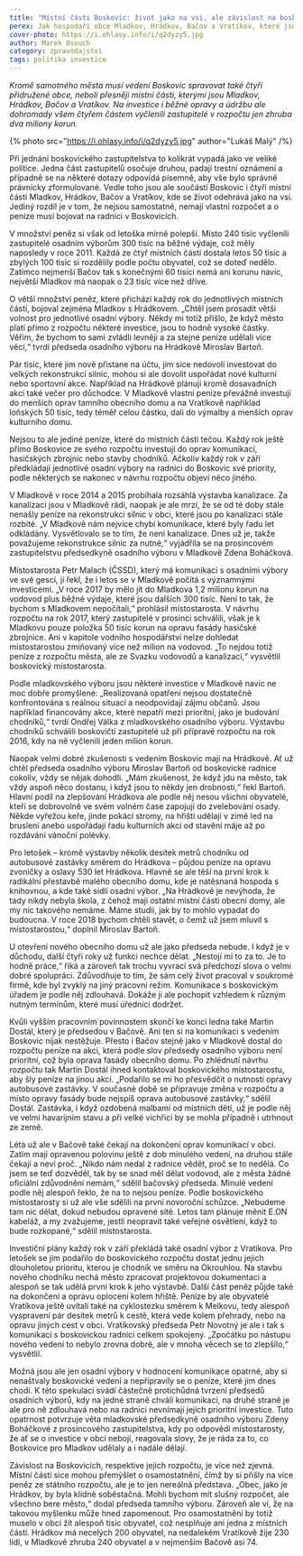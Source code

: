 ```yaml
---
title: "Místní části Boskovic: život jako na vsi, ale závislost na boskovickém vedení"
perex: Jak hospodaří obce Mladkov, Hrádkov, Bačov a Vratíkov, které jsou závislé na rozpočtu a zastupitelstvu Boskovic?
cover-photo: https://i.ohlasy.info/i/q2dyzy5.jpg
author: Marek Osouch
category: zpravodajství
tags: politika investice
---
```


*Kromě samotného města musí vedení Boskovic spravovat také čtyři přidružené obce, neboli přesněji místní části, kterými jsou Mladkov, Hrádkov, Bačov a Vratíkov. Na investice i běžné opravy a údržbu ale dohromady všem čtyřem částem vyčlenili zastupitelé v rozpočtu jen zhruba dva miliony korun.*

{% photo src="https://i.ohlasy.info/i/q2dyzy5.jpg" author="Lukáš Malý" /%}

Při jednání boskovického zastupitelstva to kolikrát vypadá jako ve veliké politice. Jedna část zastupitelů osočuje druhou, padají trestní oznámení a případně se na některé dotazy odpovídá písemně, aby vše bylo správně právnicky zformulované. Vedle toho jsou ale součástí Boskovic i čtyři místní části Mladkov, Hrádkov, Bačov a Vratíkov, kde se život odehrává jako na vsi. Jediný rozdíl je v tom, že nejsou samostatné, nemají vlastní rozpočet a o peníze musí bojovat na radnici v Boskovicích.

V množství peněz si však od letoška mírně polepší. Místo 240 tisíc vyčlenili zastupitelé osadním výborům 300 tisíc na běžné výdaje, což měly naposledy v roce 2011. Každá ze čtyř místních částí dostala letos 50 tisíc a zbylých 100 tisíc si rozdělily podle počtu obyvatel, což se doteď nedělo. Zatímco nejmenší Bačov tak s konečnými 60 tisíci nemá ani korunu navíc, největší Mladkov má naopak o 23 tisíc více než dříve.

O větší množství peněz, které přichází každý rok do jednotlivých místních částí, bojoval zejména Mladkov s Hrádkovem. „Chtěl jsem prosadit větší volnost pro jednotlivé osadní výbory. Někdy mi totiž přišlo, že když město platí přímo z rozpočtu některé investice, jsou to hodně vysoké částky. Věřím, že bychom to sami zvládli levněji a za stejné peníze udělali více věcí,“ tvrdí předseda osadního výboru na Hrádkově Miroslav Bartoň.

Pár tisíc, které jim nově přistane na účtu, jim sice nedovolí investovat do velkých rekonstrukcí silnic, mohou si ale dovolit uspořádat nové kulturní nebo sportovní akce. Například na Hrádkově plánují kromě dosavadních akcí také večer pro důchodce. V Mladkově vlastní peníze převážně investují do menších oprav tamního obecního domu a na Vratíkově například loňských 50 tisíc, tedy téměř celou částku, dali do výmalby a menších oprav kulturního domu.

Nejsou to ale jediné peníze, které do místních částí tečou. Každý rok ještě přímo Boskovice ze svého rozpočtu investují do oprav komunikací, hasičských zbrojnic nebo stavby chodníků. Ačkoliv každý rok v září předkládají jednotlivé osadní výbory na radnici do Boskovic své priority, podle některých se nakonec v návrhu rozpočtu objeví něco jiného.

V Mladkově v roce 2014 a 2015 probíhala rozsáhlá výstavba kanalizace. Za kanalizaci jsou v Mladkově rádi, naopak je ale mrzí, že se od té doby stále nenašly peníze na rekonstrukci silnic v obci, které jsou po kanalizaci stále rozbité. „V Mladkově nám nejvíce chybí komunikace, které byly řadu let odkládány. Vysvětlovalo se to tím, že není kanalizace. Dnes už je, takže považujeme rekonstrukce silnic za nutné,“ vyjádřila se na prosincovém zastupitelstvu předsedkyně osadního výboru v Mladkově Zdena Boháčková.

Místostarosta Petr Malach (ČSSD), který má komunikaci s osadními výbory ve své gesci, jí řekl, že i letos se v Mladkově počítá s významnými investicemi. „V roce 2017 by mělo jít do Mladkova 1,2 milionu korun na vodovod plus běžné výdaje, které jsou dalších 300 tisíc. Není to tak, že bychom s Mladkovem nepočítali,“ prohlásil místostarosta. V návrhu rozpočtu na rok 2017, který zastupitelé v prosinci schválili, však je k Mladkovu pouze položka 50 tisíc korun na opravu fasády hasičské zbrojnice. Ani v kapitole vodního hospodářství nelze dohledat místostarostou zmiňovaný více než milion na vodovod. „To nejdou totiž peníze z rozpočtu města, ale ze Svazku vodovodů a kanalizací,“ vysvětlil boskovický místostarosta.

Podle mladkovského výboru jsou některé investice v Mladkově navíc ne moc dobře promyšlené: „Realizovaná opatření nejsou dostatečně konfrontována s reálnou situací a neodpovídají zájmu občanů. Jsou například financovány akce, které nepatří mezi prioritní, jako je budování chodníků,“ tvrdí Ondřej Válka z mladkovského osadního výboru. Výstavbu chodníků schválili boskovičtí zastupitelé už při přípravě rozpočtu na rok 2016, kdy na ně vyčlenili jeden milion korun.

Naopak velmi dobré zkušenosti s vedením Boskovic mají na Hrádkově. Ať už chtěl předseda osadního výboru Miroslav Bartoň od boskovické radnice cokoliv, vždy se nějak dohodli. „Mám zkušenost, že když jdu na město, tak vždy aspoň něco dostanu, i když jsou to někdy jen drobnosti,“ řekl Bartoň. Hlavní podíl na zlepšování Hrádkova ale podle něj nesou všichni obyvatelé, kteří se dobrovolně ve svém volném čase zapojují do zvelebování osady. Někde vyřežou keře, jinde pokácí stromy, na hřišti udělají v zimě led na bruslení anebo uspořádají řadu kulturních akcí od stavění máje až po rozdávání vánoční polévky.

Pro letošek – kromě výstavby několik desítek metrů chodníku od autobusové zastávky směrem do Hrádkova – půjdou peníze na opravu zvoničky a oslavy 530 let Hrádkova. Hlavně se ale těší na první krok k radikální přestavbě malého obecního domu, kde je natěsnaná hospoda s knihovnou, a kde také sídlí osadní výbor. „Na Hrádkově je nevýhoda, že tady nikdy nebyla škola, z čehož mají ostatní místní části obecní domy, ale my nic takového nemáme. Máme studii, jak by to mohlo vypadat do budoucna. V roce 2018 bychom chtěli stavět, o čemž už jsem mluvil s místostarostou,“ doplnil Miroslav Bartoň.

U otevření nového obecního domu už ale jako předseda nebude. I když je v důchodu, další čtyři roky už funkci nechce dělat. „Nestojí mi to za to. Je to hodně práce,“ říká a zároveň tak trochu vyvrací svá předchozí slova o velmi dobré spolupráci. Zdůvodňuje to tím, že sám celý život pracoval v soukromé firmě, kde byl zvyklý na jiný pracovní režim. Komunikace s boskovickým úřadem je podle něj zdlouhavá. Dokáže ji ale pochopit vzhledem k různým nutným termínům, které musí úředníci dodržet.

Kvůli vyšším pracovním povinnostem skončí ke konci ledna také Martin Dostál, který je předsedou v Bačově. Ani ten si na komunikaci s vedením Boskovic nijak nestěžuje. Přesto i Bačov stejně jako v Mladkově dostal do rozpočtu peníze na akci, která podle slov předsedy osadního výboru není prioritní, což byla oprava fasády obecního domu. Po zhlédnutí návrhu rozpočtu tak Martin Dostál ihned kontaktoval boskovického místostarostu, aby šly peníze na jinou akci. „Podařilo se mi ho přesvědčit o nutnosti opravy autobusové zastávky. V současné době se připravuje změna v rozpočtu a místo opravy fasády bude nejspíš oprava autobusové zastávky,“ sdělil Dostál. Zastávka, i když ozdobená malbami od místních dětí, už je podle něj ve velmi havarijním stavu a při velké vichřici by se mohla případně i utrhnout ze země.

Léta už ale v Bačově také čekají na dokončení oprav komunikací v obci. Zatím mají opravenou polovinu ještě z dob minulého vedení, na druhou stále čekají a neví proč. „Nikdo nám nedal z radnice vědět, proč se to nedělá. Co jsem se teď dozvěděl, tak by se snad měl dělat vodovod, ale z města žádné oficiální zdůvodnění nemám,“ sdělil bačovský předseda. Minulé vedení podle něj alespoň řeklo, že na to nejsou peníze. Podle boskovického místostarosty si už ale vše sdělili na první novoroční schůzce. „Nebudeme tam nic dělat, dokud nebudou opravené sítě. Letos tam plánuje měnit E.ON kabeláž, a my zvažujeme, jestli neopravit také veřejné osvětlení, když to bude rozkopané,“ sdělil místostarosta.

Investiční plány každý rok v září překládá také osadní výbor z Vratíkova. Pro letošek se jim podařilo do boskovického rozpočtu dostat jednu jejich dlouholetou prioritu, kterou je chodník ve směru na Okrouhlou. Na stavbu nového chodníku nechá město zpracovat projektovou dokumentaci a alespoň se tak udělá první krok k jeho výstavbě. Další část peněz půjde také na dokončení a opravu oplocení kolem hřiště. Peníze by ale obyvatelé Vratíkova ještě uvítali také na cyklostezku směrem k Melkovu, tedy alespoň vyspravení pár desítek metrů k cestě, která vede kolem přehrady, nebo na opravu jiných cest v obci. Vratíkovský předseda Petr Novotný je ale i tak s komunikací s boskovickou radnicí celkem spokojený. „Zpočátku po nástupu nového vedení to nebylo zrovna dobré, ale v mnoha věcech se to zlepšilo,“ vysvětlil.

Možná jsou ale jen osadní výbory v hodnocení komunikace opatrné, aby si nenaštvaly boskovické vedení a nepřipravily se o peníze, které jim dnes chodí. K této spekulaci svádí částečně protichůdná tvrzení předsedů osadních výborů, kdy na jedné straně chválí komunikaci, na druhé straně je ale pro ně zdlouhavá nebo na radnici nevnímají jejich prioritní investice. Tuto opatrnost potvrzuje věta mladkovské předsedkyně osadního výboru Zdeny Boháčkové z prosincového zastupitelstva, kdy po odpovědi místostarosty, že ať se o investice v obci nebojí, reagovala slovy, že je ráda za to, co Boskovice pro Mladkov udělaly a i nadále dělají.

Závislost na Boskovicích, respektive jejich rozpočtu, je více než zjevná. Místní části sice mohou přemýšlet o osamostatnění, čímž by si přišly na více peněz ze státního rozpočtu, ale je to jen nereálná představa. „Obec, jako je Hrádkov, by byla klidně soběstačná. Mohli bychom mít slušný rozpočet, ale všechno bere město,“ dodal předseda tamního výboru. Zároveň ale ví, že na takovou myšlenku může hned zapomenout. Pro osamostatnění by totiž muselo v obci žít alespoň tisíc obyvatel, což nesplňuje ani jedna z místních částí. Hrádkov má necelých 200 obyvatel, na nedalekém Vratíkově žije 230 lidí, v Mladkově  zhruba 240 obyvatel a v nejmenším Bačově asi 74. 
